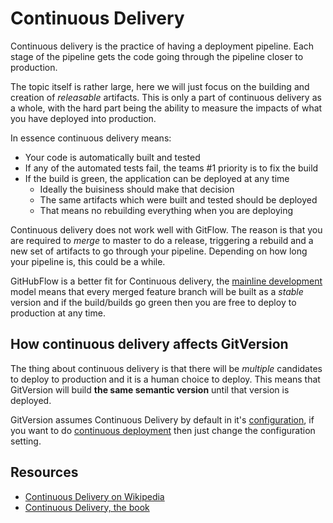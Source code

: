 # Continuous Delivery
Continuous delivery is the practice of having a deployment pipeline. Each stage of the pipeline gets the code going through the pipeline closer to production.

The topic itself is rather large, here we will just focus on the building and creation of *releasable* artifacts. This is only a part of continuous delivery as a whole, with the hard part being the ability to measure the impacts of what you have deployed into production.

In essence continuous delivery means:

 - Your code is automatically built and tested
 - If any of the automated tests fail, the teams #1 priority is to fix the build
 - If the build is green, the application can be deployed at any time
   - Ideally the buisiness should make that decision
   - The same artifacts which were built and tested should be deployed
   - That means no rebuilding everything when you are deploying

Continuous delivery does not work well with GitFlow. The reason is that you are required to *merge* to master to do a release, triggering a rebuild and a new set of artifacts to go through your pipeline. Depending on how long your pipeline is, this could be a while.

GitHubFlow is a better fit for Continuous delivery, the [mainline development](mainline-development.md) model means that every merged feature branch will be built as a *stable* version and if the build/builds go green then you are free to deploy to production at any time.

## How continuous delivery affects GitVersion
The thing about continuous delivery is that there will be *multiple* candidates to deploy to production and it is a human choice to deploy. This means that GitVersion will build **the same semantic version** until that version is deployed.

GitVersion assumes Continuous Delivery by default in it's [configuration](../configuration.md), if you want to do [continuous deployment](continuous-deployment.md) then just change the configuration setting.

## Resources
 - [Continuous Delivery on Wikipedia](https://en.wikipedia.org/wiki/Continuous_delivery)
 - [Continuous Delivery, the book](http://www.amazon.com/Continuous-Delivery-Deployment-Automation-Addison-Wesley/dp/0321601912)
